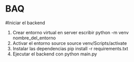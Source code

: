 # BAQ
#Iniciar el backend
1. Crear entorno virtual en server escribir python -m venv nombre_del_entorno
2. Activar el entorno source source venv/Scripts/activate
3. Instalar las dependencias pip install -r requirements.txt
4. Ejecutar el backend con python main.py

